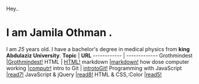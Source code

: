 Hey.. 
# I am Jamila Othman .
 I am *25* years old.
 I have a bachelor's degree in medical physics from **king Abdulaziz University**.
**Topic** | **URL**
------------ | -------------
Grothmindest    |[Grothmindest!](https://github.com/JamilaOthman/reading-notes/blob/main/growthmindst.md)
HTML           | [HTML!](https://github.com/JamilaOthman/reading-notes/blob/main/HTML.md)
markdown        |[markdown!](https://github.com/JamilaOthman/reading-notes/blob/main/markdown.md)
how dose computer working |[computr!](https://github.com/JamilaOthman/reading-notes/blob/main/computer)
intro to Git              | [introtoGit!](https://github.com/JamilaOthman/reading-notes/blob/main/HTML/introtoGit.md)
Programming with JavaScript        |[read7!](https://github.com/JamilaOthman/reading-notes/blob/main/read7.md)
JavaScript & jQuery              |[read8!](https://github.com/JamilaOthman/reading-notes/blob/main/read8.md)
HTML & CSS,:Color        |[read5!](https://github.com/JamilaOthman/reading-notes/blob/main/read5.md)
